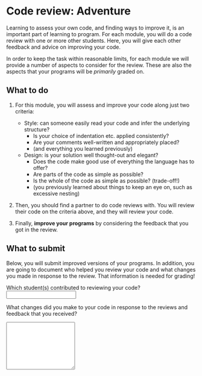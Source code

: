 # Code review: Adventure

Learning to assess your own code, and finding ways to improve it, is an important part of learning to program. For each module, you will do a code review with one or more other students. Here, you will give each other feedback and advice on improving your code.

In order to keep the task within reasonable limits, for each module we will provide a number of aspects to consider for the review. These are also the aspects that your programs will be *primarily* graded on.

## What to do

1.  For this module, you will assess and improve your code along just two criteria:

    - Style: can someone easily read your code and infer the underlying structure?
	    - Is your choice of indentation etc. applied consistently?
	    - Are your comments well-written and appropriately placed?
	    - (and everything you learned previously)
    - Design: is your solution well thought-out and elegant?
	    - Does the code make good use of everything the language has to offer?
	    - Are parts of the code as simple as possible?
	    - Is the whole of the code as simple as possible? (trade-off!)
	    - (you previously learned about things to keep an eye on, such as excessive nesting)

2.  Then, you should find a partner to do code reviews with. You will review their code on the criteria above, and they will review your code.

3.  Finally, **improve your programs** by considering the feedback that you got in the review.

## What to submit

Below, you will submit improved versions of your programs. In addition, you are going to document who helped you review your code and what changes you made in response to the review. That information is needed for grading!

Which student(s) contributed to reviewing your code?
<input name="form[reviewers]" type="text" required>

What changes did you make to your code in response to the reviews and feedback that you received?
<textarea name="form[changes]" rows="8" required></textarea>

